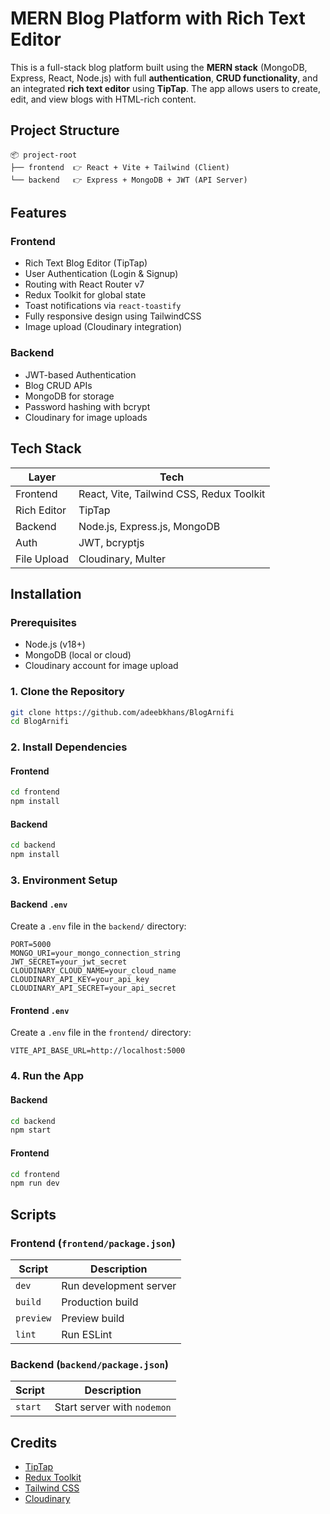 # MERN Blog Platform with Rich Text Editor

This is a full-stack blog platform built using the **MERN stack** (MongoDB, Express, React, Node.js) with full **authentication**, **CRUD functionality**, and an integrated **rich text editor** using **TipTap**. The app allows users to create, edit, and view blogs with HTML-rich content.

## Project Structure

```
📦 project-root
├── frontend  👉 React + Vite + Tailwind (Client)
└── backend   👉 Express + MongoDB + JWT (API Server)
```

## Features

### Frontend

- Rich Text Blog Editor (TipTap)
- User Authentication (Login & Signup)
- Routing with React Router v7
- Redux Toolkit for global state
- Toast notifications via `react-toastify`
- Fully responsive design using TailwindCSS
- Image upload (Cloudinary integration)

### Backend

- JWT-based Authentication
- Blog CRUD APIs
- MongoDB for storage
- Password hashing with bcrypt
- Cloudinary for image uploads

## Tech Stack

| Layer       | Tech                                           |
|-------------|------------------------------------------------|
| Frontend    | React, Vite, Tailwind CSS, Redux Toolkit       |
| Rich Editor |  TipTap                                        |
| Backend     | Node.js, Express.js, MongoDB                   |
| Auth        | JWT, bcryptjs                                  |
| File Upload | Cloudinary, Multer                             |

## Installation

### Prerequisites

- Node.js (v18+)
- MongoDB (local or cloud)
- Cloudinary account for image upload

### 1. Clone the Repository

```bash
git clone https://github.com/adeebkhans/BlogArnifi
cd BlogArnifi
```

### 2. Install Dependencies

#### Frontend

```bash
cd frontend
npm install
```

#### Backend

```bash
cd backend
npm install
```

### 3. Environment Setup

#### Backend `.env`

Create a `.env` file in the `backend/` directory:

```env
PORT=5000
MONGO_URI=your_mongo_connection_string
JWT_SECRET=your_jwt_secret
CLOUDINARY_CLOUD_NAME=your_cloud_name
CLOUDINARY_API_KEY=your_api_key
CLOUDINARY_API_SECRET=your_api_secret
```
#### Frontend `.env`

Create a `.env` file in the `frontend/` directory:

```env
VITE_API_BASE_URL=http://localhost:5000
```

### 4. Run the App

#### Backend

```bash
cd backend
npm start
```

#### Frontend

```bash
cd frontend
npm run dev
```

## Scripts

### Frontend (`frontend/package.json`)

| Script   | Description            |
|----------|------------------------|
| `dev`    | Run development server |
| `build`  | Production build       |
| `preview`| Preview build          |
| `lint`   | Run ESLint             |

### Backend (`backend/package.json`)

| Script   | Description                  |
|----------|------------------------------|
| `start`  | Start server with `nodemon`  |

## Credits

- [TipTap](https://tiptap.dev/)
- [Redux Toolkit](https://redux-toolkit.js.org/)
- [Tailwind CSS](https://tailwindcss.com/)
- [Cloudinary](https://cloudinary.com/)


